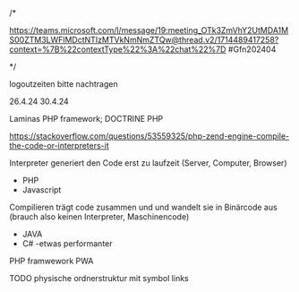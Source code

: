 
/*

https://teams.microsoft.com/l/message/19:meeting_OTk3ZmVhY2UtMDA1MS00ZTM3LWFlMDctNTIzMTVkNmNmZTQw@thread.v2/1714489417258?context=%7B%22contextType%22%3A%22chat%22%7D
#Gfn202404

*/


logoutzeiten bitte nachtragen

26.4.24
30.4.24


Laminas PHP framework;
DOCTRINE PHP



https://stackoverflow.com/questions/53559325/php-zend-engine-compile-the-code-or-interpreters-it

Interpreter generiert den Code erst zu laufzeit (Server, Computer, Browser)
- PHP
- Javascript

Compilieren trägt code zusammen und und wandelt sie in Binärcode aus (brauch also keinen Interpreter, Maschinencode)
- JAVA
- C#
-etwas performanter


PHP framwework PWA


TODO physische ordnerstruktur mit symbol links

